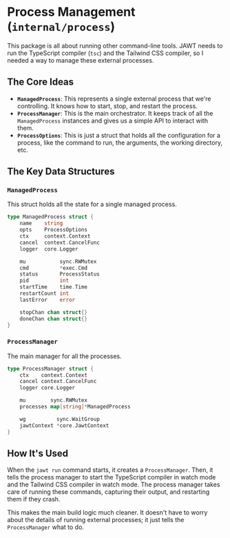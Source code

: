 # Process Management (`internal/process`)

This package is all about running other command-line tools. JAWT needs to run the TypeScript compiler (`tsc`) and the Tailwind CSS compiler, so I needed a way to manage these external processes.

## The Core Ideas

-   **`ManagedProcess`**: This represents a single external process that we're controlling. It knows how to start, stop, and restart the process.
-   **`ProcessManager`**: This is the main orchestrator. It keeps track of all the `ManagedProcess` instances and gives us a simple API to interact with them.
-   **`ProcessOptions`**: This is just a struct that holds all the configuration for a process, like the command to run, the arguments, the working directory, etc.

## The Key Data Structures

### `ManagedProcess`

This struct holds all the state for a single managed process.

```go
type ManagedProcess struct {
	name    string
	opts    ProcessOptions
	ctx     context.Context
	cancel  context.CancelFunc
	logger  core.Logger

	mu           sync.RWMutex
	cmd          *exec.Cmd
	status       ProcessStatus
	pid          int
	startTime    time.Time
	restartCount int
	lastError    error

	stopChan chan struct{}
	doneChan chan struct{}
}
```

### `ProcessManager`

The main manager for all the processes.

```go
type ProcessManager struct {
	ctx    context.Context
	cancel context.CancelFunc
	logger core.Logger

	mu        sync.RWMutex
	processes map[string]*ManagedProcess

	wg          sync.WaitGroup
	jawtContext *core.JawtContext
}
```

## How It's Used

When the `jawt run` command starts, it creates a `ProcessManager`. Then, it tells the process manager to start the TypeScript compiler in watch mode and the Tailwind CSS compiler in watch mode. The process manager takes care of running these commands, capturing their output, and restarting them if they crash.

This makes the main build logic much cleaner. It doesn't have to worry about the details of running external processes; it just tells the `ProcessManager` what to do.
